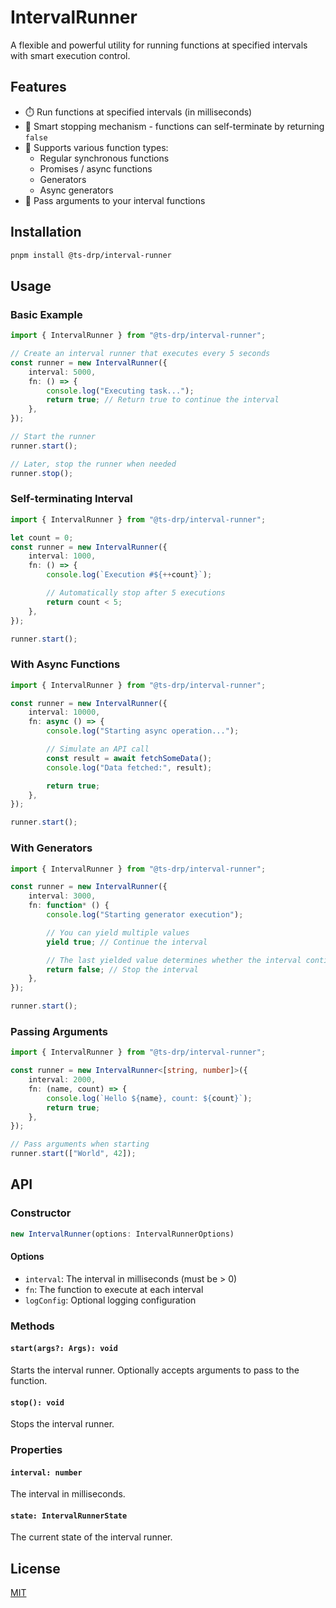 # IntervalRunner

A flexible and powerful utility for running functions at specified intervals with smart execution control.

## Features

- ⏱️ Run functions at specified intervals (in milliseconds)
- 🛑 Smart stopping mechanism - functions can self-terminate by returning `false`
- 🔄 Supports various function types:
  - Regular synchronous functions
  - Promises / async functions
  - Generators
  - Async generators
- 🧩 Pass arguments to your interval functions

## Installation

```bash
pnpm install @ts-drp/interval-runner
```

## Usage

### Basic Example

```typescript
import { IntervalRunner } from "@ts-drp/interval-runner";

// Create an interval runner that executes every 5 seconds
const runner = new IntervalRunner({
	interval: 5000,
	fn: () => {
		console.log("Executing task...");
		return true; // Return true to continue the interval
	},
});

// Start the runner
runner.start();

// Later, stop the runner when needed
runner.stop();
```

### Self-terminating Interval

```typescript
import { IntervalRunner } from "@ts-drp/interval-runner";

let count = 0;
const runner = new IntervalRunner({
	interval: 1000,
	fn: () => {
		console.log(`Execution #${++count}`);

		// Automatically stop after 5 executions
		return count < 5;
	},
});

runner.start();
```

### With Async Functions

```typescript
import { IntervalRunner } from "@ts-drp/interval-runner";

const runner = new IntervalRunner({
	interval: 10000,
	fn: async () => {
		console.log("Starting async operation...");

		// Simulate an API call
		const result = await fetchSomeData();
		console.log("Data fetched:", result);

		return true;
	},
});

runner.start();
```

### With Generators

```typescript
import { IntervalRunner } from "@ts-drp/interval-runner";

const runner = new IntervalRunner({
	interval: 3000,
	fn: function* () {
		console.log("Starting generator execution");

		// You can yield multiple values
		yield true; // Continue the interval

		// The last yielded value determines whether the interval continues
		return false; // Stop the interval
	},
});

runner.start();
```

### Passing Arguments

```typescript
import { IntervalRunner } from "@ts-drp/interval-runner";

const runner = new IntervalRunner<[string, number]>({
	interval: 2000,
	fn: (name, count) => {
		console.log(`Hello ${name}, count: ${count}`);
		return true;
	},
});

// Pass arguments when starting
runner.start(["World", 42]);
```

## API

### Constructor

```typescript
new IntervalRunner(options: IntervalRunnerOptions)
```

#### Options

- `interval`: The interval in milliseconds (must be > 0)
- `fn`: The function to execute at each interval
- `logConfig`: Optional logging configuration

### Methods

#### `start(args?: Args): void`

Starts the interval runner. Optionally accepts arguments to pass to the function.

#### `stop(): void`

Stops the interval runner.

### Properties

#### `interval: number`

The interval in milliseconds.

#### `state: IntervalRunnerState`

The current state of the interval runner.

## License

[MIT](../../LICENSE)
